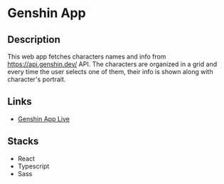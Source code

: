 # Genshin App
## Description
This web app fetches characters names and info from https://api.genshin.dev/ API. The characters are organized in a grid and every time the user selects one of them, their info is shown along with character's portrait.

## Links
- [Genshin App Live](beareis.github.io/genshin-app/)

## Stacks
- React
- Typescript
- Sass